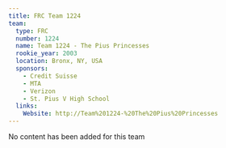 ```yaml
---
title: FRC Team 1224
team:
  type: FRC
  number: 1224
  name: Team 1224 - The Pius Princesses
  rookie_year: 2003
  location: Bronx, NY, USA
  sponsors:
    - Credit Suisse
    - MTA
    - Verizon
    - St. Pius V High School
  links:
    Website: http://Team%201224-%20The%20Pius%20Princesses
---
```

No content has been added for this team